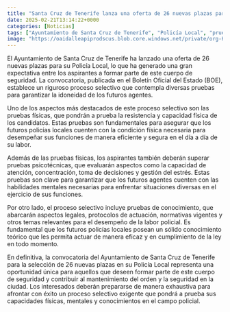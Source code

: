```yaml
---
title: "Santa Cruz de Tenerife lanza una oferta de 26 nuevas plazas para su Policía Local"
date: 2025-02-21T13:14:22+0000
categories: [Noticias]
tags: ["Ayuntamiento de Santa Cruz de Tenerife", "Policía Local", "pruebas físicas", "pruebas psicotécnicas", "proceso selectivo", "conocimiento teórico", "seguridad en la ciudad."]
image: "https://oaidalleapiprodscus.blob.core.windows.net/private/org-HKmKxpuNw3Y88lm4EBrIPq0n/user-ZwiCXOggLL8ZNNKE2g7rXFmV/img-iHxgNAwz2AfT5iS8KOnmBBtf.png?st=2025-02-21T12%3A14%3A22Z&se=2025-02-21T14%3A14%3A22Z&sp=r&sv=2024-08-04&sr=b&rscd=inline&rsct=image/png&skoid=d505667d-d6c1-4a0a-bac7-5c84a87759f8&sktid=a48cca56-e6da-484e-a814-9c849652bcb3&skt=2025-02-21T00%3A09%3A40Z&ske=2025-02-22T00%3A09%3A40Z&sks=b&skv=2024-08-04&sig=QW7IQBuYihtD7JZrtCwGwS2PQmZzMbdRSNurmIe%2BhV4%3D"
---
```


El Ayuntamiento de Santa Cruz de Tenerife ha lanzado una oferta de 26 nuevas plazas para su Policía Local, lo que ha generado una gran expectativa entre los aspirantes a formar parte de este cuerpo de seguridad. La convocatoria, publicada en el Boletín Oficial del Estado (BOE), establece un riguroso proceso selectivo que contempla diversas pruebas para garantizar la idoneidad de los futuros agentes.

Uno de los aspectos más destacados de este proceso selectivo son las pruebas físicas, que pondrán a prueba la resistencia y capacidad física de los candidatos. Estas pruebas son fundamentales para asegurar que los futuros policías locales cuenten con la condición física necesaria para desempeñar sus funciones de manera eficiente y segura en el día a día de su labor.

Además de las pruebas físicas, los aspirantes también deberán superar pruebas psicotécnicas, que evaluarán aspectos como la capacidad de atención, concentración, toma de decisiones y gestión del estrés. Estas pruebas son clave para garantizar que los futuros agentes cuenten con las habilidades mentales necesarias para enfrentar situaciones diversas en el ejercicio de sus funciones.

Por otro lado, el proceso selectivo incluye pruebas de conocimiento, que abarcarán aspectos legales, protocolos de actuación, normativas vigentes y otros temas relevantes para el desempeño de la labor policial. Es fundamental que los futuros policías locales posean un sólido conocimiento teórico que les permita actuar de manera eficaz y en cumplimiento de la ley en todo momento.

En definitiva, la convocatoria del Ayuntamiento de Santa Cruz de Tenerife para la selección de 26 nuevas plazas en su Policía Local representa una oportunidad única para aquellos que deseen formar parte de este cuerpo de seguridad y contribuir al mantenimiento del orden y la seguridad en la ciudad. Los interesados deberán prepararse de manera exhaustiva para afrontar con éxito un proceso selectivo exigente que pondrá a prueba sus capacidades físicas, mentales y conocimientos en el campo policial.
    